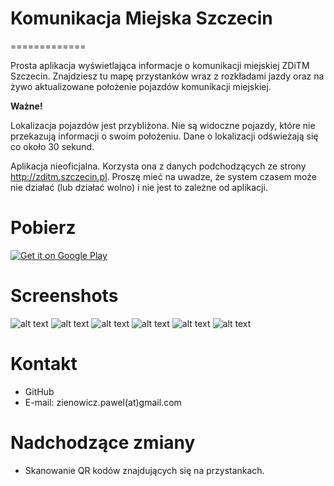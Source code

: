 # Komunikacja Miejska Szczecin
=============

Prosta aplikacja wyświetlająca informacje o komunikacji miejskiej ZDiTM Szczecin.
Znajdziesz tu mapę przystanków wraz z rozkładami jazdy oraz na żywo aktualizowane położenie pojazdów komunikacji miejskiej.

**Ważne!**

Lokalizacja pojazdów jest przybliżona. Nie są widoczne pojazdy, które nie przekazują informacji o swoim położeniu. Dane o lokalizacji odświeżają się co około 30 sekund.

Aplikacja nieoficjalna. Korzysta ona z danych podchodzących ze strony http://zditm.szczecin.pl. Proszę mieć na uwadze, że system czasem może nie działać (lub działać wolno) i nie jest to zależne od aplikacji.


Pobierz
==========

<a href="https://play.google.com/store/apps/details?id=pl.pzienowicz.zditmszczecinlive">
  <img alt="Get it on Google Play"
       src="https://developer.android.com/images/brand/en_generic_rgb_wo_60.png" />
</a>

Screenshots
==========

![alt text](https://lh3.googleusercontent.com/5I-JQB_IJmsabLJBb72ktyK1Oy75bsTX_XWfHkwLbhxMfIZxuSf4lsOfMkwsx5CA68qF=h410-rw)
![alt text](https://lh3.googleusercontent.com/TZE-QvaAmKy9p59Lo4qqeV86Sn4X1vf_TmygMusaM8wuOI9zCi5R4_TXEe12qwPYTZNy=h410-rw)
![alt text](https://lh3.googleusercontent.com/kx8wFkhaf0xmYhwHUdy1MMRIYvBiTndjP_NWCKWZ6_-4o2X-7aKRy-ACiN1A80y1-g=h410-rw)
![alt text](https://lh3.googleusercontent.com/o_dJMUlYbeAg856Aa-26dShEDxFNwHp_ck5-OZ_C97qx_ikxNCUMfY7a4LepV_8_5sI=h410-rw)
![alt text](https://lh3.googleusercontent.com/dGNvYSBALl9zsE9LIPXSQUN1r3Fm26jq_z-gA7XlFQlQUPcRbm2s8NNgqzKK2RXT_csO=h410-rw)
![alt text](https://lh3.googleusercontent.com/-DK_tfobaoQ7y8Rw7kd6IN0suNT0WHct6xWWEXDnezQ7TAma7W-4cfVXDjYzL7GHbBI=h410-rw)

Kontakt
==========
* GitHub
* E-mail: zienowicz.pawel(at)gmail.com

Nadchodzące zmiany
==========
* Skanowanie QR kodów znajdujących się na przystankach.
